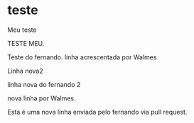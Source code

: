 teste
=====

Meu teste

TESTE MEU.

Teste do fernando.
linha acrescentada por Walmes

Linha nova2

linha nova do fernando 2

nova linha por Walmes.

Esta é uma nova linha enviada pelo fernando via pull request.

